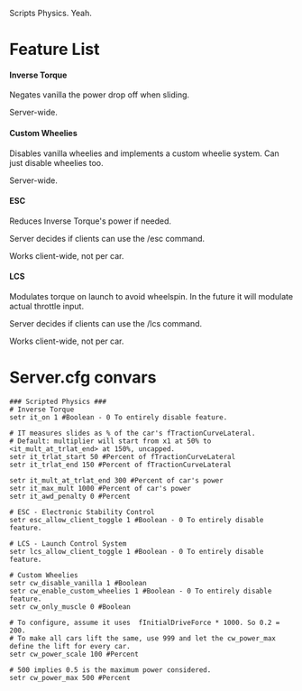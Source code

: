 Scripts Physics. Yeah.

# Feature List

#### Inverse Torque
Negates vanilla the power drop off when sliding.

Server-wide. 

#### Custom Wheelies
Disables vanilla wheelies and implements a custom wheelie system. Can just disable wheelies too.

Server-wide. 
#### ESC
Reduces Inverse Torque's power if needed.

Server decides if clients can use the /esc command.

Works client-wide, not per car.

#### LCS
Modulates torque on launch to avoid wheelspin. In the future it will modulate actual throttle input.

Server decides if clients can use the /lcs command.

Works client-wide, not per car.


# Server.cfg convars
```
### Scripted Physics ###
# Inverse Torque
setr it_on 1 #Boolean - 0 To entirely disable feature.

# IT measures slides as % of the car's fTractionCurveLateral.
# Default: multiplier will start from x1 at 50% to <it_mult_at_trlat_end> at 150%, uncapped.
setr it_trlat_start 50 #Percent of fTractionCurveLateral
setr it_trlat_end 150 #Percent of fTractionCurveLateral

setr it_mult_at_trlat_end 300 #Percent of car's power
setr it_max_mult 1000 #Percent of car's power
setr it_awd_penalty 0 #Percent

# ESC - Electronic Stability Control
setr esc_allow_client_toggle 1 #Boolean - 0 To entirely disable feature.

# LCS - Launch Control System
setr lcs_allow_client_toggle 1 #Boolean - 0 To entirely disable feature.

# Custom Wheelies
setr cw_disable_vanilla 1 #Boolean 
setr cw_enable_custom_wheelies 1 #Boolean - 0 To entirely disable feature.
setr cw_only_muscle 0 #Boolean

# To configure, assume it uses  fInitialDriveForce * 1000. So 0.2 = 200.
# To make all cars lift the same, use 999 and let the cw_power_max define the lift for every car.
setr cw_power_scale 100 #Percent

# 500 implies 0.5 is the maximum power considered.
setr cw_power_max 500 #Percent
```
